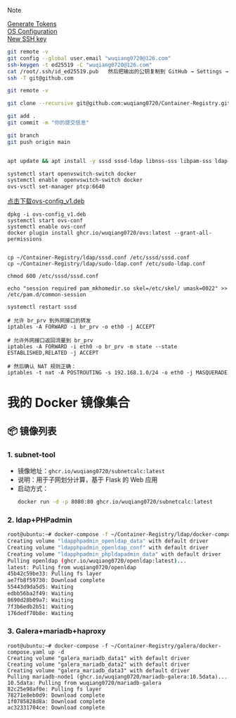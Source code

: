 > [!NOTE]
> [Generate Tokens](https://github.com/settings/tokens/)  
> [OS Configuration](https://github.com/wuqiang0720/Container-Registry/blob/main/Ubuntu-configuration.md)  
> [New SSH key](https://github.com/settings/ssh/new)  
```bash
git remote -v
git config --global user.email "wuqiang0720@126.com"
ssh-keygen -t ed25519 -C "wuqiang0720@126.com"
cat /root/.ssh/id_ed25519.pub   然后把输出的公钥复制到 GitHub → Settings → SSH and GPG keys → New SSH key
ssh -T git@github.com

git remote -v

git clone --recursive git@github.com:wuqiang0720/Container-Registry.git

git add .
git commit -m "你的提交信息"

git branch
git push origin main
```

```bash

apt update && apt install -y sssd sssd-ldap libnss-sss libpam-sss ldap-utils sudo-ldap openvswitch-switch docker.io docker-compose

systemctl start openvswitch-switch docker
systemctl enable  openvswitch-switch docker
ovs-vsctl set-manager ptcp:6640
```
[点击下载ovs-config_v1.deb](https://github.com/wuqiang0720/Container-Registry/raw/refs/heads/main/galera/deb-build/ovs-config_v1.deb)
```
dpkg -i ovs-config_v1.deb
systemctl start ovs-conf
systemctl enable ovs-conf
docker plugin install ghcr.io/wuqiang0720/ovs:latest --grant-all-permissions


cp ~/Container-Registry/ldap/sssd.conf /etc/sssd/sssd.conf
cp ~/Container-Registry/ldap/sudo-ldap.conf /etc/sudo-ldap.conf

chmod 600 /etc/sssd/sssd.conf

echo "session required pam_mkhomedir.so skel=/etc/skel/ umask=0022" >> /etc/pam.d/common-session

systemctl restart sssd

# 允许 br_prv 到外网接口的转发
iptables -A FORWARD -i br_prv -o eth0 -j ACCEPT

# 允许外网接口返回流量到 br_prv
iptables -A FORWARD -i eth0 -o br_prv -m state --state ESTABLISHED,RELATED -j ACCEPT

# 然后确认 NAT 规则正确：
iptables -t nat -A POSTROUTING -s 192.168.1.0/24 -o eth0 -j MASQUERADE

```






# 我的 Docker 镜像集合

## 📦 镜像列表

### 1. subnet-tool
- 镜像地址：`ghcr.io/wuqiang0720/subnetcalc:latest`
- 说明：用于子网划分计算，基于 Flask 的 Web 应用
- 启动方式：
  ```bash
  docker run -d -p 8080:80 ghcr.io/wuqiang0720/subnetcalc:latest

### 2. ldap+PHPadmin 
  ```bash
  root@ubuntu:~# docker-compose -f ~/Container-Registry/ldap/docker-compose.yaml up -d
  Creating volume "ldapphpadmin_openldap_data" with default driver
  Creating volume "ldapphpadmin_openldap_conf" with default driver
  Creating volume "ldapphpadmin_phpldapadmin_data" with default driver
  Pulling openldap (ghcr.io/wuqiang0720/openldap:latest)...
  latest: Pulling from wuqiang0720/openldap
  45b42c59be33: Pulling fs layer
  ae7fb8f59730: Download complete
  55443d9da5d5: Waiting
  edbb56ba2f49: Waiting
  8690d28b09a7: Waiting
  7f3b6edb2b51: Waiting
  176dedf70b8e: Waiting

  ```
### 3. Galera+mariadb+haproxy
```
root@ubuntu:~# docker-compose -f ~/Container-Registry/galera/docker-compose.yaml up -d
Creating volume "galera_mariadb_data1" with default driver
Creating volume "galera_mariadb_data2" with default driver
Creating volume "galera_mariadb_data3" with default driver
Pulling mariadb-node1 (ghcr.io/wuqiang0720/mariadb-galera:10.5data)...
10.5data: Pulling from wuqiang0720/mariadb-galera
82c25e98af0e: Pulling fs layer
78271e8eb0d9: Download complete
1f0785828d8a: Download complete
ac32331704ce: Download complete
```    
